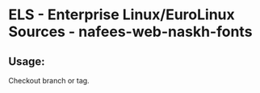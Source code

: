 # ELS - Enterprise Linux/EuroLinux Sources - nafees-web-naskh-fonts 
## Usage:
  Checkout branch or tag.
